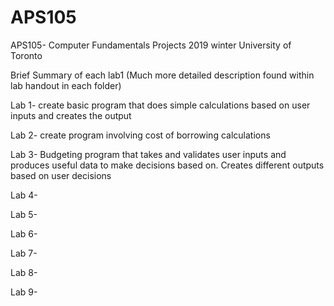 # APS105
APS105- Computer Fundamentals Projects 2019 winter University of Toronto

Brief Summary of each lab1 (Much more detailed description found within lab handout in each folder)

Lab 1- create basic program that does simple calculations based on user inputs and creates the output

Lab 2- create program involving cost of borrowing calculations

Lab 3- Budgeting program that takes and validates user inputs and produces useful data to make decisions based on. Creates different outputs based on user decisions

Lab 4- 

Lab 5-

Lab 6-

Lab 7-

Lab 8-

Lab 9-
